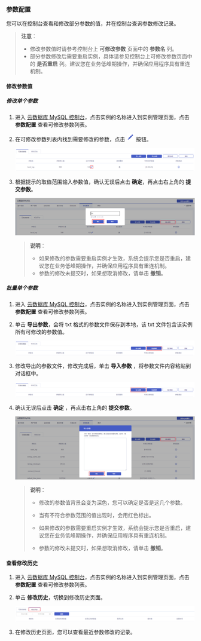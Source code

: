### 参数配置

您可以在控制台查看和修改部分参数的值，并在控制台查询参数修改记录。

> **注意**：
>
> - 修改参数值时请参考控制台上 **可修改参数** 页面中的 **参数名** 列。
> - 部分参数修改后需要重启实例，具体请参见控制台上可修改参数页面中的 **是否重启** 列。建议您在业务低峰期操作，并确保应用程序具有重连机制。
>

#### 修改参数值

##### 修改单个参数

1. 进入 [云数据库 MySQL 控制台](https://console.capitalonline.net/loadbalancers)，点击实例的名称进入到实例管理页面，点击 **参数配置** 查看可修改参数列表。

2. 在可修改参数列表内找到需要修改的参数，点击 ![parameter_icon](./../pic/parameter_icon.png) 按钮。

   ![parameter_list](./../pic/parameter_list.png)

3. 根据提示的取值范围输入参数值，确认无误后点击 **确定**，再点击右上角的 **提交参数**。

   ![parameter_popup](./../pic/parameter_popup.png)

   > **说明**：
   >
   > + 如果修改的参数需要重启实例才生效，系统会提示您是否重启，建议您在业务低峰期操作，并确保应用程序具有重连机制。
   > + 参数的修改未提交时，如果想取消修改，请单击 **撤销**。

##### 批量单个参数

1. 进入 [云数据库 MySQL 控制台](https://console.capitalonline.net/loadbalancers)，点击实例的名称进入到实例管理页面，点击 **参数配置** 查看可修改参数列表。

2. 单击 **导出参数**，会将 txt 格式的参数文件保存到本地，该 txt 文件包含该实例所有可修改的参数值。

   ![parameter_out](./../pic/parameter_out.png)

3. 修改导出的参数文件，修改完成后，单击 **导入参数** ，将参数文件内容粘贴到对话框中。

   ![parameter_in](./../pic/parameter_in.png)

4. 确认无误后点击 **确定** ，再点击右上角的 **提交参数**。

   ![parameter_allpopup](./../pic/parameter_allpopup.png)

   > **说明**：
   >
   > + 修改的参数值背景会变为深色，您可以确定是否是这几个参数。
   >
   > - 当有不符合参数范围的值出现时，会用红色标出。
   >
   > - 如果修改的参数需要重启实例才生效，系统会提示您是否重启，建议您在业务低峰期操作，并确保应用程序具有重连机制。
   >
   > - 参数的修改未提交时，如果想取消修改，请单击 **撤销**。

#### 查看修改历史

1. 进入 [云数据库 MySQL 控制台](https://console.capitalonline.net/loadbalancers)，点击实例的名称进入到实例管理页面，点击 **参数配置** 查看可修改参数列表。

2. 单击 **修改历史**，切换到修改历史页面。

   ![parameter_history](./../pic/parameter_history.png)

3. 在修改历史页面，您可以查看最近参数修改的记录。
